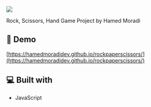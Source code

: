<img src="https://github.com/user-attachments/assets/f490f5f7-170b-4a6b-a688-5658ec249548">

<p id="description">Rock, Scissors, Hand Game Project by Hamed Moradi</p>

<h2>🚀 Demo</h2>

[https://hamedmoradidev.github.io/rockpaperscissors/](https://hamedmoradidev.github.io/rockpaperscissors/)

<h2>💻 Built with</h2>

*   JavaScript


